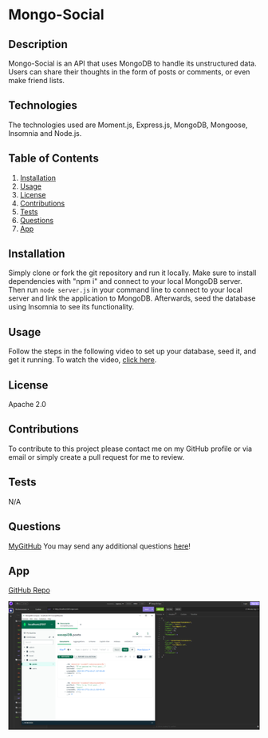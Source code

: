 # Mongo-Social

## Description

Mongo-Social is an API that uses MongoDB to handle its unstructured data. Users can share their thoughts in the form of posts or comments, or even make friend lists. 

## Technologies

The technologies used are Moment.js, Express.js, MongoDB, Mongoose, Insomnia and Node.js.

## Table of Contents

1. [Installation](#installation)
2. [Usage](#usage)
3. [License](#license)
4. [Contributions](#contributions)
5. [Tests](#tests)
6. [Questions](#questions)
7. [App](#app)

## Installation

Simply clone or fork the git repository and run it locally. Make sure to install dependencies with "npm i" and connect to your local MongoDB server. Then run ```node server.js``` in your command line to connect to your local server and link the application to MongoDB. Afterwards, seed the database using Insomnia to see its functionality.

## Usage

Follow the steps in the following video to set up your database, seed it, and get it running. To watch the video, [click here](https://drive.google.com/file/d/1FHgrEC2IK2dZptv045x8P4gigP3-v0Ug/view).

## License

Apache 2.0

## Contributions

To contribute to this project please contact me on my GitHub profile or via email or simply create a pull request for me to review.

## Tests

N/A

## Questions

[MyGitHub](https://github.com/codejoes)
You may send any additional questions [here](josephscodes@gmail.com)!

## App

[GitHub Repo](https://github.com/codejoes/Mongo-Social)

![Screenshot of Website](./public/images/Screenshot%202023-03-27%20121118.png)